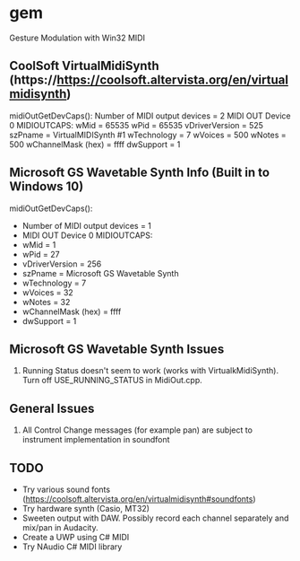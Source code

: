 # gem
Gesture Modulation with Win32 MIDI

## CoolSoft VirtualMidiSynth (https://https://coolsoft.altervista.org/en/virtualmidisynth)
midiOutGetDevCaps():
Number of MIDI output devices = 2
MIDI OUT Device 0 MIDIOUTCAPS:
wMid = 65535
wPid = 65535
vDriverVersion = 525
szPname = VirtualMIDISynth #1
wTechnology = 7
wVoices = 500
wNotes = 500
wChannelMask (hex) = ffff
dwSupport = 1

## Microsoft GS Wavetable Synth Info (Built in to Windows 10)
midiOutGetDevCaps():
- Number of MIDI output devices = 1
- MIDI OUT Device 0 MIDIOUTCAPS:
- wMid = 1
- wPid = 27
- vDriverVersion = 256
- szPname = Microsoft GS Wavetable Synth
- wTechnology = 7
- wVoices = 32
- wNotes = 32
- wChannelMask (hex) = ffff
- dwSupport = 1

## Microsoft GS Wavetable Synth Issues
1. Running Status doesn't seem to work (works with VirtualkMidiSynth). Turn off USE_RUNNING_STATUS in MidiOut.cpp.

## General Issues
1. All Control Change messages (for example pan) are subject to instrument implementation in soundfont

## TODO
- Try various sound fonts (https://coolsoft.altervista.org/en/virtualmidisynth#soundfonts)
- Try hardware synth (Casio, MT32)
- Sweeten output with DAW. Possibly record each channel separately and mix/pan in Audacity.
- Create a UWP using C# MIDI
- Try NAudio C# MIDI library
